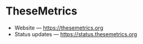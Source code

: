# TheseMetrics

- Website — https://thesemetrics.org
- Status updates — https://status.thesemetrics.org
